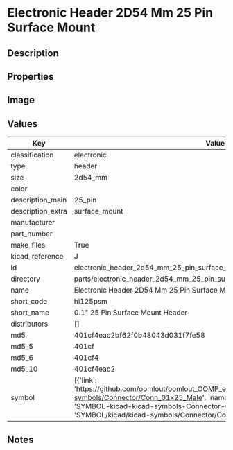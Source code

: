 # Electronic Header 2D54 Mm 25 Pin Surface Mount

## Description

## Properties


## Image


## Values

| Key | Value |
| --- | --- |
| classification | electronic |
| type | header |
| size | 2d54_mm |
| color |  |
| description_main | 25_pin |
| description_extra | surface_mount |
| manufacturer |  |
| part_number |  |
| make_files | True |
| kicad_reference | J |
| id | electronic_header_2d54_mm_25_pin_surface_mount |
| directory | parts/electronic_header_2d54_mm_25_pin_surface_mount |
| name | Electronic Header 2D54 Mm 25 Pin Surface Mount |
| short_code | hi125psm |
| short_name | 0.1" 25 Pin Surface Mount Header |
| distributors | [] |
| md5 | 401cf4eac2bf62f0b48043d031f7fe58 |
| md5_5 | 401cf |
| md5_6 | 401cf4 |
| md5_10 | 401cf4eac2 |
| symbol | [{'link': 'https://github.com/oomlout/oomlout_OOMP_eda_V2/tree/main/SYMBOL/kicad/kicad-symbols/Connector/Conn_01x25_Male', 'name': 'Connector : Conn_01x25_Male', 'id': 'SYMBOL-kicad-kicad-symbols-Connector-Conn_01x25_Male', 'directory': 'SYMBOL/kicad/kicad-symbols/Connector/Conn_01x25_Male/'}] |

## Notes

